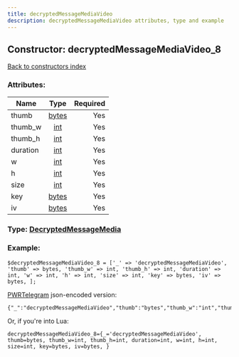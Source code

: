 ```yaml
---
title: decryptedMessageMediaVideo
description: decryptedMessageMediaVideo attributes, type and example
---
```

## Constructor: decryptedMessageMediaVideo\_8  
[Back to constructors index](index.md)



### Attributes:

| Name     |    Type       | Required |
|----------|:-------------:|---------:|
|thumb|[bytes](../types/bytes.md) | Yes|
|thumb\_w|[int](../types/int.md) | Yes|
|thumb\_h|[int](../types/int.md) | Yes|
|duration|[int](../types/int.md) | Yes|
|w|[int](../types/int.md) | Yes|
|h|[int](../types/int.md) | Yes|
|size|[int](../types/int.md) | Yes|
|key|[bytes](../types/bytes.md) | Yes|
|iv|[bytes](../types/bytes.md) | Yes|



### Type: [DecryptedMessageMedia](../types/DecryptedMessageMedia.md)


### Example:

```
$decryptedMessageMediaVideo_8 = ['_' => 'decryptedMessageMediaVideo', 'thumb' => bytes, 'thumb_w' => int, 'thumb_h' => int, 'duration' => int, 'w' => int, 'h' => int, 'size' => int, 'key' => bytes, 'iv' => bytes, ];
```  

[PWRTelegram](https://pwrtelegram.xyz) json-encoded version:

```
{"_":"decryptedMessageMediaVideo","thumb":"bytes","thumb_w":"int","thumb_h":"int","duration":"int","w":"int","h":"int","size":"int","key":"bytes","iv":"bytes"}
```


Or, if you're into Lua:  


```
decryptedMessageMediaVideo_8={_='decryptedMessageMediaVideo', thumb=bytes, thumb_w=int, thumb_h=int, duration=int, w=int, h=int, size=int, key=bytes, iv=bytes, }

```


